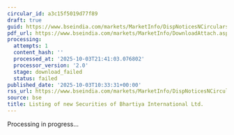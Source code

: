 ```yaml
---
circular_id: a3c15f5019d77f89
draft: true
guid: https://www.bseindia.com/markets/MarketInfo/DispNoticesNCirculars.aspx?Noticeid={C97A8C56-A204-4D78-8FC2-F2DB33A6CED1}&noticeno=20251003-22&dt=10/03/2025&icount=22&totcount=73&flag=0
pdf_url: https://www.bseindia.com/markets/MarketInfo/DownloadAttach.aspx?id=20251003-22&attachedId=
processing:
  attempts: 1
  content_hash: ''
  processed_at: '2025-10-03T21:41:03.076802'
  processor_version: '2.0'
  stage: download_failed
  status: failed
published_date: '2025-10-03T10:33:31+00:00'
rss_url: https://www.bseindia.com/markets/MarketInfo/DispNoticesNCirculars.aspx?Noticeid={C97A8C56-A204-4D78-8FC2-F2DB33A6CED1}&noticeno=20251003-22&dt=10/03/2025&icount=22&totcount=73&flag=0
source: bse
title: Listing of new Securities of Bhartiya International Ltd.
---
```


Processing in progress...